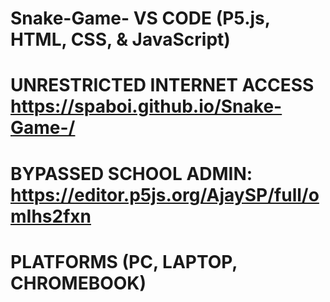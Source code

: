 # Snake-Game- VS CODE (P5.js, HTML, CSS, & JavaScript)
# UNRESTRICTED INTERNET ACCESS https://spaboi.github.io/Snake-Game-/
# BYPASSED SCHOOL ADMIN: https://editor.p5js.org/AjaySP/full/omIhs2fxn
# PLATFORMS (PC, LAPTOP, CHROMEBOOK)
